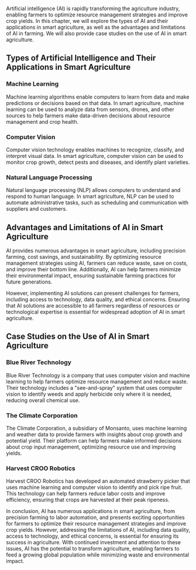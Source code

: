 
Artificial intelligence (AI) is rapidly transforming the agriculture industry, enabling farmers to optimize resource management strategies and improve crop yields. In this chapter, we will explore the types of AI and their applications in smart agriculture, as well as the advantages and limitations of AI in farming. We will also provide case studies on the use of AI in smart agriculture.

Types of Artificial Intelligence and Their Applications in Smart Agriculture
----------------------------------------------------------------------------

### Machine Learning

Machine learning algorithms enable computers to learn from data and make predictions or decisions based on that data. In smart agriculture, machine learning can be used to analyze data from sensors, drones, and other sources to help farmers make data-driven decisions about resource management and crop health.

### Computer Vision

Computer vision technology enables machines to recognize, classify, and interpret visual data. In smart agriculture, computer vision can be used to monitor crop growth, detect pests and diseases, and identify plant varieties.

### Natural Language Processing

Natural language processing (NLP) allows computers to understand and respond to human language. In smart agriculture, NLP can be used to automate administrative tasks, such as scheduling and communication with suppliers and customers.

Advantages and Limitations of AI in Smart Agriculture
-----------------------------------------------------

AI provides numerous advantages in smart agriculture, including precision farming, cost savings, and sustainability. By optimizing resource management strategies using AI, farmers can reduce waste, save on costs, and improve their bottom line. Additionally, AI can help farmers minimize their environmental impact, ensuring sustainable farming practices for future generations.

However, implementing AI solutions can present challenges for farmers, including access to technology, data quality, and ethical concerns. Ensuring that AI solutions are accessible to all farmers regardless of resources or technological expertise is essential for widespread adoption of AI in smart agriculture.

Case Studies on the Use of AI in Smart Agriculture
--------------------------------------------------

### Blue River Technology

Blue River Technology is a company that uses computer vision and machine learning to help farmers optimize resource management and reduce waste. Their technology includes a "see-and-spray" system that uses computer vision to identify weeds and apply herbicide only where it is needed, reducing overall chemical use.

### The Climate Corporation

The Climate Corporation, a subsidiary of Monsanto, uses machine learning and weather data to provide farmers with insights about crop growth and potential yield. Their platform can help farmers make informed decisions about crop input management, optimizing resource use and improving yields.

### Harvest CROO Robotics

Harvest CROO Robotics has developed an automated strawberry picker that uses machine learning and computer vision to identify and pick ripe fruit. This technology can help farmers reduce labor costs and improve efficiency, ensuring that crops are harvested at their peak ripeness.

In conclusion, AI has numerous applications in smart agriculture, from precision farming to labor automation, and presents exciting opportunities for farmers to optimize their resource management strategies and improve crop yields. However, addressing the limitations of AI, including data quality, access to technology, and ethical concerns, is essential for ensuring its success in agriculture. With continued investment and attention to these issues, AI has the potential to transform agriculture, enabling farmers to feed a growing global population while minimizing waste and environmental impact.
